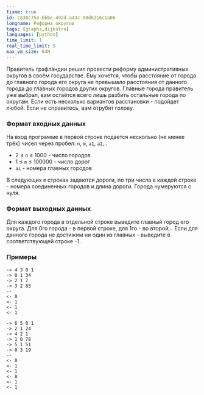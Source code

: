 ```yaml
---
fixme: true
id: c830c75e-bbbe-492d-a43c-08d6216c1a06
longname: Реформа округов
tags: [graphs,dijkstra]
languages: [python]
time_limit: 1
real_time_limit: 5
max_vm_size: 64M
---
```


Правитель графландии решил провести реформу административных округов в своём государстве.
Ему хочется, чтобы расстояние от города до главного города его округа не превышало расстояния от данного города до главных городов других округов.
Главные города правитель уже выбрал, вам остаётся всего лишь разбить остальные города по округам.
Если есть несколько вариантов расстановки - подойдет любой.
Если не справитесь, вам отрубят голову.

### Формат входных данных

На вход программе в первой строке подается несколько (не менее трёх) чисел через пробел: `n`, `m`, `a1`, `a2`,.. 

- 2 ≤ `n` ≤ 1000 - число городов
- 1 ≤ `m` ≤ 100000 - число дорог
- `ai` - номера главных городов

В следующих `m` строках задаются дороги, по три числа в каждой строке - номера соединенных городов и длина дороги.
Города нумеруются с нуля.

### Формат выходных данных

Для каждого города в отдельной строке выведите главный город его округа.
Для 0го города - в первой строке, для 1го - во второй,..
Если для данного города не достижим ни один из главных - выведите в соответствующей строке -1.

### Примеры

```
-> 4 3 0 1
-> 0 1 34
-> 2 1 7
-> 3 2 85
--
<- 0
<- 1
<- 1
<- 1
```

```
-> 6 5 0 1
-> 2 1 24
-> 4 2 1
-> 1 0 78
-> 5 1 51
-> 0 3 19
--
<- 0
<- 1
<- 1
<- 0
<- 1
<- 1
```
